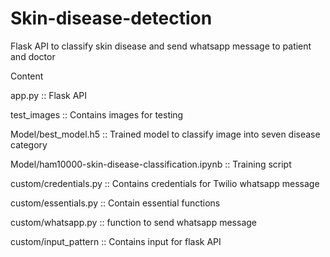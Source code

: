 # Skin-disease-detection
Flask API to classify skin disease and send whatsapp message to patient and doctor

Content

app.py :: Flask API

test_images :: Contains images for testing

Model/best_model.h5 :: Trained model to classify image into seven disease category

Model/ham10000-skin-disease-classification.ipynb :: Training script

custom/credentials.py :: Contains credentials for Twilio whatsapp message

custom/essentials.py :: Contain essential functions

custom/whatsapp.py :: function to send whatsapp message

custom/input_pattern :: Contains input for flask API
